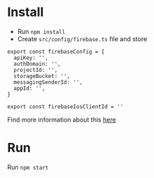 # Install

- Run `npm install`
- Create `src/config/firebase.ts` file and store

```
export const firebaseConfig = {
  apiKey: '',
  authDomain: '',
  projectId: '',
  storageBucket: '',
  messagingSenderId: '',
  appId: '',
}

export const firebaseIosClientId = ''
```

Find more information about this [here](https://docs.expo.io/versions/latest/sdk/google-sign-in/)

# Run

Run `npm start`
